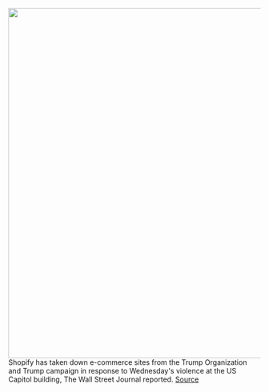 <img src='https://cdn.vox-cdn.com/thumbor/qXLuAaona7zg0aaFJFl2A-rlgUo=/0x0:4870x3260/1200x800/filters:focal(2046x1241:2824x2019)/cdn.vox-cdn.com/uploads/chorus_image/image/68632901/1211910116.0.jpg' width='700px' /><br/>
Shopify has taken down e-commerce sites from the Trump Organization and Trump campaign in response to Wednesday's violence at the US Capitol building, The Wall Street Journal reported.
<a href='https://www.theverge.com/2021/1/7/22218776/shopify-trump-store-disable-campaign-ecommerce-sites-capitol'> Source <a/>